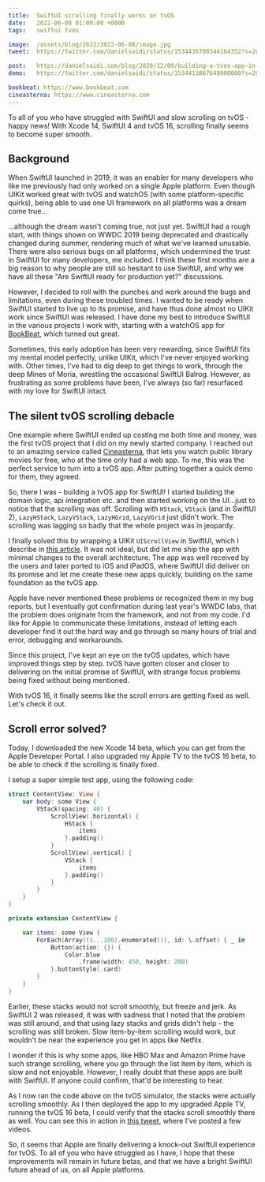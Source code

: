 ```yaml
---
title:  SwiftUI scrolling finally works on tvOS
date:   2022-06-08 01:00:00 +0000
tags:   swiftui tvos

image:  /assets/blog/2022/2022-06-08/image.jpg
tweet:  https://twitter.com/danielsaidi/status/1534436700344164352?s=20&t=FH9px9RehnPiSAQmZMizQg

post:   https://danielsaidi.com/blog/2020/12/09/building-a-tvos-app-in-swiftui
demo:   https://twitter.com/danielsaidi/status/1534413867648000000?s=20&t=0v0mkS3sNxXNptr_rBafmA

bookbeat: https://www.bookbeat.com
cineasterna: https://www.cineasterna.com
---
```


To all of you who have struggled with SwiftUI and slow scrolling on tvOS - happy news! With Xcode 14, SwiftUI 4 and tvOS 16, scrolling finally seems to become super smooth.


## Background

When SwiftUI launched in 2019, it was an enabler for many developers who like me previously had only worked on a single Apple platform. Even though UIKit worked great with tvOS and watchOS (with some platform-specific quirks), being able to use one UI framework on all platforms was a dream come true...

...although the dream wasn't coming true, not just yet. SwiftUI had a rough start, with things shown on WWDC 2019 being deprecated and drastically changed during summer, rendering much of what we've learned unusable. There were also serious bugs on all platforms, which undermined the trust in SwiftUI for many developers, me included. I think these first months are a big reason to why people are still so hesitant to use SwiftUI, and why we have all these "Are SwiftUI ready for production yet?" discussions.

However, I decided to roll with the punches and work around the bugs and limitations, even during these troubled times. I wanted to be ready when SwiftUI started to live up to its promise, and have thus done almost no UIKit work since SwiftUI was released. I have done my best to introduce SwiftUI in the various projects I work with, starting with a watchOS app for [BookBeat]({{page.bookbeat}}), which turned out great.

Sometimes, this early adoption has been very rewarding, since SwiftUI fits my mental model perfectly, unlike UIKit, which I've never enjoyed working with. Other times, I've had to dig deep to get things to work, through the deep Mines of Moria, wrestling the occasional SwiftUI Balrog. However, as frustrating as some problems have been, I've always (so far) resurfaced with my love for SwiftUI intact.


## The silent tvOS scrolling debacle

One example where SwiftUI ended up costing me both time and money, was the first tvOS project that I did on my newly started company. I reached out to an amazing service called [Cineasterna]({{page.cineasterna}}), that lets you watch public library movies for free, who at the time only had a web app. To me, this was the perfect service to turn into a tvOS app. After putting together a quick demo for them, they agreed.

So, there I was - building a tvOS app for SwiftUI! I started building the domain logic, api integration etc. and then started working on the UI...just to notice that the scrolling was off. Scrolling with `HStack`, `VStack` (and in SwiftUI 2), `LazyHStack`, `LazyVStack`, `LazyHGrid`, `LazyVGrid` just didn't work. The scrolling was lagging so badly that the whole project was in jeopardy.

I finally solved this by wrapping a UIKit `UIScrollView` in SwiftUI, which I describe in [this article]({{page.article}}). It was not ideal, but did let me ship the app with minimal changes to the overall architecture. The app was well received by the users and later ported to iOS and iPadOS, where SwiftUI did deliver on its promise and let me create these new apps quickly, building on the same foundation as the tvOS app.

Apple have never mentioned these problems or recognized them in my bug reports, but I eventually got confirmation during last year's WWDC labs, that the problem does originate from the framework, and not from my code. I'd like for Apple to communicate these limitations, instead of letting each developer find it out the hard way and go through so many hours of trial and error, debugging and workarounds.

Since this project, I've kept an eye on the tvOS updates, which have improved things step by step. tvOS have gotten closer and closer to delivering on the initial promise of SwiftUI, with strange focus problems being fixed without being mentioned. 

With tvOS 16, it finally seems like the scroll errors are getting fixed as well. Let's  check it out.


## Scroll error solved?

Today, I downloaded the new Xcode 14 beta, which you can get from the Apple Developer Portal. I also upgraded my Apple TV to the tvOS 16 beta, to be able to check if the scrolling is finally fixed.

I setup a super simple test app, using the following code:

```swift
struct ContentView: View {
    var body: some View {
        VStack(spacing: 40) {
            ScrollView(.horizontal) {
                HStack {
                    items
                }.padding()
            }
            ScrollView(.vertical) {
                VStack {
                    items
                }.padding()
            }
        }
    }
}

private extension ContentView {

    var items: some View {
        ForEach(Array((1...100).enumerated()), id: \.offset) { _ in
            Button(action: {}) {
                Color.blue
                    .frame(width: 450, height: 200)
            }.buttonStyle(.card)
        }
    }
}
```

Earlier, these stacks would not scroll smoothly, but freeze and jerk. As SwiftUI 2 was released, it was with sadness that I noted that the problem was still around, and that using lazy stacks and grids didn't help - the scrolling was still broken. Slow item-by-item scrolling would work, but wouldn't be near the experience you get in apps like Netflix.

I wonder if this is why some apps, like HBO Max and Amazon Prime have such strange scrolling, where you go through the list item by item, which is slow and not enjoyable. However, I really doubt that these apps are built with SwiftUI. If anyone could confirm, that'd be interesting to hear.

As I now ran the code above on the tvOS simulator, the stacks were actually scrolling smoothly. As I then deployed the app to my upgraded Apple TV, running the tvOS 16 beta, I could verify that the stacks scroll smoothly there as well. You can see this in action in [this tweet]({{page.demo}}), where I've posted a few videos.

So, it seems that Apple are finally delivering a knock-out SwiftUI experience for tvOS. To all of you who have struggled as I have, I hope that these improvements will remain in future betas, and that we have a bright SwiftUI future ahead of us, on all Apple platforms.